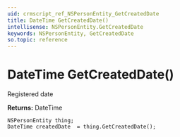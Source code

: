 ```yaml
---
uid: crmscript_ref_NSPersonEntity_GetCreatedDate
title: DateTime GetCreatedDate()
intellisense: NSPersonEntity.GetCreatedDate
keywords: NSPersonEntity, GetCreatedDate
so.topic: reference
---
```


# DateTime GetCreatedDate()

Registered date

**Returns:** DateTime

```crmscript
NSPersonEntity thing;
DateTime createdDate  = thing.GetCreatedDate();
```

